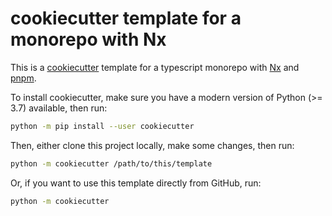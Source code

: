 # cookiecutter template for a monorepo with Nx

This is a [cookiecutter](https://github.com/cookiecutter/cookiecutter)
template for a typescript monorepo with [Nx](https://nx.dev/)
and [pnpm](https://pnpm.io/next/).

To install cookiecutter, make sure you have a modern version of Python (>= 3.7)
available, then run:

```bash
python -m pip install --user cookiecutter
```

Then, either clone this project locally, make some changes, then run:

```bash
python -m cookiecutter /path/to/this/template
```

Or, if you want to use this template directly from GitHub, run:

```bash
python -m cookiecutter 
```
